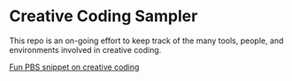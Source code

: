 # Creative Coding Sampler

This repo is an on-going effort to keep track of the many tools, people, and environments involved in creative coding.

[Fun PBS snippet on creative coding](https://www.youtube.com/watch?v=eBV14-3LT-g)

